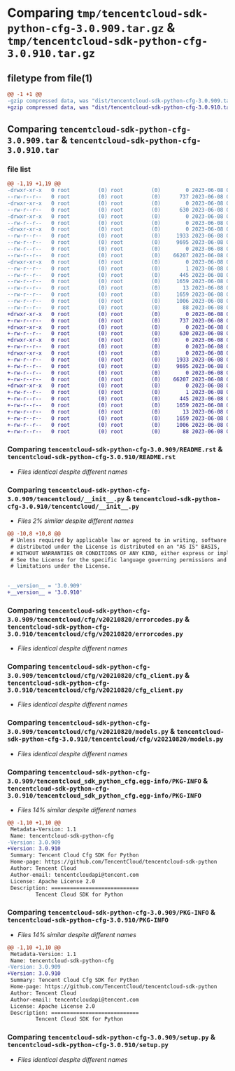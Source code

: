 # Comparing `tmp/tencentcloud-sdk-python-cfg-3.0.909.tar.gz` & `tmp/tencentcloud-sdk-python-cfg-3.0.910.tar.gz`

## filetype from file(1)

```diff
@@ -1 +1 @@
-gzip compressed data, was "dist/tencentcloud-sdk-python-cfg-3.0.909.tar", last modified: Thu Jun  8 00:20:09 2023, max compression
+gzip compressed data, was "dist/tencentcloud-sdk-python-cfg-3.0.910.tar", last modified: Thu Jun  8 09:05:32 2023, max compression
```

## Comparing `tencentcloud-sdk-python-cfg-3.0.909.tar` & `tencentcloud-sdk-python-cfg-3.0.910.tar`

### file list

```diff
@@ -1,19 +1,19 @@
-drwxr-xr-x   0 root         (0) root         (0)        0 2023-06-08 00:20:09.000000 tencentcloud-sdk-python-cfg-3.0.909/
--rw-r--r--   0 root         (0) root         (0)      737 2023-06-08 00:20:09.000000 tencentcloud-sdk-python-cfg-3.0.909/README.rst
-drwxr-xr-x   0 root         (0) root         (0)        0 2023-06-08 00:20:09.000000 tencentcloud-sdk-python-cfg-3.0.909/tencentcloud/
--rw-r--r--   0 root         (0) root         (0)      630 2023-06-08 00:20:09.000000 tencentcloud-sdk-python-cfg-3.0.909/tencentcloud/__init__.py
-drwxr-xr-x   0 root         (0) root         (0)        0 2023-06-08 00:20:09.000000 tencentcloud-sdk-python-cfg-3.0.909/tencentcloud/cfg/
--rw-r--r--   0 root         (0) root         (0)        0 2023-06-08 00:20:09.000000 tencentcloud-sdk-python-cfg-3.0.909/tencentcloud/cfg/__init__.py
-drwxr-xr-x   0 root         (0) root         (0)        0 2023-06-08 00:20:09.000000 tencentcloud-sdk-python-cfg-3.0.909/tencentcloud/cfg/v20210820/
--rw-r--r--   0 root         (0) root         (0)     1933 2023-06-08 00:20:09.000000 tencentcloud-sdk-python-cfg-3.0.909/tencentcloud/cfg/v20210820/errorcodes.py
--rw-r--r--   0 root         (0) root         (0)     9695 2023-06-08 00:20:09.000000 tencentcloud-sdk-python-cfg-3.0.909/tencentcloud/cfg/v20210820/cfg_client.py
--rw-r--r--   0 root         (0) root         (0)        0 2023-06-08 00:20:09.000000 tencentcloud-sdk-python-cfg-3.0.909/tencentcloud/cfg/v20210820/__init__.py
--rw-r--r--   0 root         (0) root         (0)    66207 2023-06-08 00:20:09.000000 tencentcloud-sdk-python-cfg-3.0.909/tencentcloud/cfg/v20210820/models.py
-drwxr-xr-x   0 root         (0) root         (0)        0 2023-06-08 00:20:09.000000 tencentcloud-sdk-python-cfg-3.0.909/tencentcloud_sdk_python_cfg.egg-info/
--rw-r--r--   0 root         (0) root         (0)        1 2023-06-08 00:20:09.000000 tencentcloud-sdk-python-cfg-3.0.909/tencentcloud_sdk_python_cfg.egg-info/dependency_links.txt
--rw-r--r--   0 root         (0) root         (0)      445 2023-06-08 00:20:09.000000 tencentcloud-sdk-python-cfg-3.0.909/tencentcloud_sdk_python_cfg.egg-info/SOURCES.txt
--rw-r--r--   0 root         (0) root         (0)     1659 2023-06-08 00:20:09.000000 tencentcloud-sdk-python-cfg-3.0.909/tencentcloud_sdk_python_cfg.egg-info/PKG-INFO
--rw-r--r--   0 root         (0) root         (0)       13 2023-06-08 00:20:09.000000 tencentcloud-sdk-python-cfg-3.0.909/tencentcloud_sdk_python_cfg.egg-info/top_level.txt
--rw-r--r--   0 root         (0) root         (0)     1659 2023-06-08 00:20:09.000000 tencentcloud-sdk-python-cfg-3.0.909/PKG-INFO
--rw-r--r--   0 root         (0) root         (0)     1006 2023-06-08 00:20:09.000000 tencentcloud-sdk-python-cfg-3.0.909/setup.py
--rw-r--r--   0 root         (0) root         (0)       88 2023-06-08 00:20:09.000000 tencentcloud-sdk-python-cfg-3.0.909/setup.cfg
+drwxr-xr-x   0 root         (0) root         (0)        0 2023-06-08 09:05:32.000000 tencentcloud-sdk-python-cfg-3.0.910/
+-rw-r--r--   0 root         (0) root         (0)      737 2023-06-08 09:05:32.000000 tencentcloud-sdk-python-cfg-3.0.910/README.rst
+drwxr-xr-x   0 root         (0) root         (0)        0 2023-06-08 09:05:32.000000 tencentcloud-sdk-python-cfg-3.0.910/tencentcloud/
+-rw-r--r--   0 root         (0) root         (0)      630 2023-06-08 09:05:32.000000 tencentcloud-sdk-python-cfg-3.0.910/tencentcloud/__init__.py
+drwxr-xr-x   0 root         (0) root         (0)        0 2023-06-08 09:05:32.000000 tencentcloud-sdk-python-cfg-3.0.910/tencentcloud/cfg/
+-rw-r--r--   0 root         (0) root         (0)        0 2023-06-08 09:05:32.000000 tencentcloud-sdk-python-cfg-3.0.910/tencentcloud/cfg/__init__.py
+drwxr-xr-x   0 root         (0) root         (0)        0 2023-06-08 09:05:32.000000 tencentcloud-sdk-python-cfg-3.0.910/tencentcloud/cfg/v20210820/
+-rw-r--r--   0 root         (0) root         (0)     1933 2023-06-08 09:05:32.000000 tencentcloud-sdk-python-cfg-3.0.910/tencentcloud/cfg/v20210820/errorcodes.py
+-rw-r--r--   0 root         (0) root         (0)     9695 2023-06-08 09:05:32.000000 tencentcloud-sdk-python-cfg-3.0.910/tencentcloud/cfg/v20210820/cfg_client.py
+-rw-r--r--   0 root         (0) root         (0)        0 2023-06-08 09:05:32.000000 tencentcloud-sdk-python-cfg-3.0.910/tencentcloud/cfg/v20210820/__init__.py
+-rw-r--r--   0 root         (0) root         (0)    66207 2023-06-08 09:05:32.000000 tencentcloud-sdk-python-cfg-3.0.910/tencentcloud/cfg/v20210820/models.py
+drwxr-xr-x   0 root         (0) root         (0)        0 2023-06-08 09:05:32.000000 tencentcloud-sdk-python-cfg-3.0.910/tencentcloud_sdk_python_cfg.egg-info/
+-rw-r--r--   0 root         (0) root         (0)        1 2023-06-08 09:05:32.000000 tencentcloud-sdk-python-cfg-3.0.910/tencentcloud_sdk_python_cfg.egg-info/dependency_links.txt
+-rw-r--r--   0 root         (0) root         (0)      445 2023-06-08 09:05:32.000000 tencentcloud-sdk-python-cfg-3.0.910/tencentcloud_sdk_python_cfg.egg-info/SOURCES.txt
+-rw-r--r--   0 root         (0) root         (0)     1659 2023-06-08 09:05:32.000000 tencentcloud-sdk-python-cfg-3.0.910/tencentcloud_sdk_python_cfg.egg-info/PKG-INFO
+-rw-r--r--   0 root         (0) root         (0)       13 2023-06-08 09:05:32.000000 tencentcloud-sdk-python-cfg-3.0.910/tencentcloud_sdk_python_cfg.egg-info/top_level.txt
+-rw-r--r--   0 root         (0) root         (0)     1659 2023-06-08 09:05:32.000000 tencentcloud-sdk-python-cfg-3.0.910/PKG-INFO
+-rw-r--r--   0 root         (0) root         (0)     1006 2023-06-08 09:05:32.000000 tencentcloud-sdk-python-cfg-3.0.910/setup.py
+-rw-r--r--   0 root         (0) root         (0)       88 2023-06-08 09:05:32.000000 tencentcloud-sdk-python-cfg-3.0.910/setup.cfg
```

### Comparing `tencentcloud-sdk-python-cfg-3.0.909/README.rst` & `tencentcloud-sdk-python-cfg-3.0.910/README.rst`

 * *Files identical despite different names*

### Comparing `tencentcloud-sdk-python-cfg-3.0.909/tencentcloud/__init__.py` & `tencentcloud-sdk-python-cfg-3.0.910/tencentcloud/__init__.py`

 * *Files 2% similar despite different names*

```diff
@@ -10,8 +10,8 @@
 # Unless required by applicable law or agreed to in writing, software
 # distributed under the License is distributed on an "AS IS" BASIS,
 # WITHOUT WARRANTIES OR CONDITIONS OF ANY KIND, either express or implied.
 # See the License for the specific language governing permissions and
 # limitations under the License.
 
 
-__version__ = '3.0.909'
+__version__ = '3.0.910'
```

### Comparing `tencentcloud-sdk-python-cfg-3.0.909/tencentcloud/cfg/v20210820/errorcodes.py` & `tencentcloud-sdk-python-cfg-3.0.910/tencentcloud/cfg/v20210820/errorcodes.py`

 * *Files identical despite different names*

### Comparing `tencentcloud-sdk-python-cfg-3.0.909/tencentcloud/cfg/v20210820/cfg_client.py` & `tencentcloud-sdk-python-cfg-3.0.910/tencentcloud/cfg/v20210820/cfg_client.py`

 * *Files identical despite different names*

### Comparing `tencentcloud-sdk-python-cfg-3.0.909/tencentcloud/cfg/v20210820/models.py` & `tencentcloud-sdk-python-cfg-3.0.910/tencentcloud/cfg/v20210820/models.py`

 * *Files identical despite different names*

### Comparing `tencentcloud-sdk-python-cfg-3.0.909/tencentcloud_sdk_python_cfg.egg-info/PKG-INFO` & `tencentcloud-sdk-python-cfg-3.0.910/tencentcloud_sdk_python_cfg.egg-info/PKG-INFO`

 * *Files 14% similar despite different names*

```diff
@@ -1,10 +1,10 @@
 Metadata-Version: 1.1
 Name: tencentcloud-sdk-python-cfg
-Version: 3.0.909
+Version: 3.0.910
 Summary: Tencent Cloud Cfg SDK for Python
 Home-page: https://github.com/TencentCloud/tencentcloud-sdk-python
 Author: Tencent Cloud
 Author-email: tencentcloudapi@tencent.com
 License: Apache License 2.0
 Description: ============================
         Tencent Cloud SDK for Python
```

### Comparing `tencentcloud-sdk-python-cfg-3.0.909/PKG-INFO` & `tencentcloud-sdk-python-cfg-3.0.910/PKG-INFO`

 * *Files 14% similar despite different names*

```diff
@@ -1,10 +1,10 @@
 Metadata-Version: 1.1
 Name: tencentcloud-sdk-python-cfg
-Version: 3.0.909
+Version: 3.0.910
 Summary: Tencent Cloud Cfg SDK for Python
 Home-page: https://github.com/TencentCloud/tencentcloud-sdk-python
 Author: Tencent Cloud
 Author-email: tencentcloudapi@tencent.com
 License: Apache License 2.0
 Description: ============================
         Tencent Cloud SDK for Python
```

### Comparing `tencentcloud-sdk-python-cfg-3.0.909/setup.py` & `tencentcloud-sdk-python-cfg-3.0.910/setup.py`

 * *Files identical despite different names*

